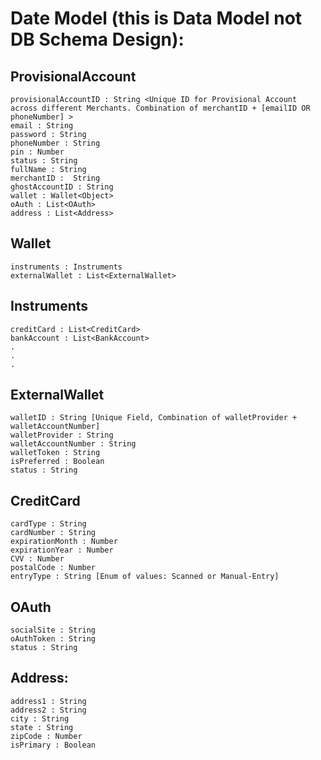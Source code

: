Date Model (this is Data Model not DB Schema Design):
======================================================

ProvisionalAccount
-------------------
	provisionalAccountID : String <Unique ID for Provisional Account across different Merchants. Combination of merchantID + [emailID OR phoneNumber] >
	email : String
	password : String
	phoneNumber : String
	pin : Number
	status : String
	fullName : String
	merchantID :  String
	ghostAccountID : String 
	wallet : Wallet<Object>
	oAuth : List<OAuth>
	address : List<Address>



Wallet
-------
	instruments : Instruments
	externalWallet : List<ExternalWallet>


Instruments
------------
	creditCard : List<CreditCard>
  	bankAccount : List<BankAccount>
  	.
  	.
  	.
 

ExternalWallet
---------------
	walletID : String [Unique Field, Combination of walletProvider + walletAccountNumber]
  	walletProvider : String
	walletAccountNumber : String
	walletToken : String
	isPreferred : Boolean
	status : String
	




CreditCard
------------
	cardType : String
	cardNumber : String
	expirationMonth : Number
	expirationYear : Number
	CVV : Number
  	postalCode : Number
	entryType : String [Enum of values: Scanned or Manual-Entry]


OAuth
------
  	socialSite : String
	oAuthToken : String
	status : String

Address:
---------
	address1 : String
	address2 : String
	city : String
	state : String
	zipCode : Number
	isPrimary : Boolean
